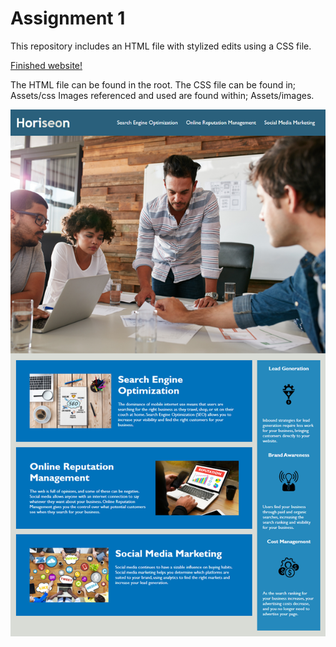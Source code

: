 # Assignment 1
This repository includes an HTML file with stylized edits using a CSS file. 

[Finished website!](https://lilniz.github.io/Assignments/)

The HTML file can be found in the root.
The CSS file can be found in; Assets/css
Images referenced and used are found within; Assets/images.

![Hw_demo.png](Assets/Hw_demo.png)
